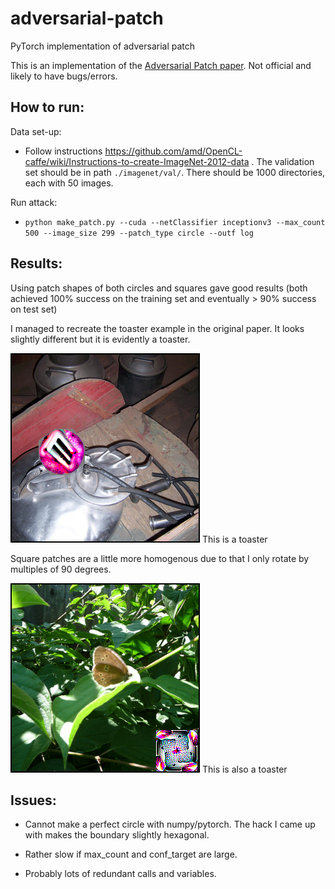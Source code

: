 # adversarial-patch
PyTorch implementation of adversarial patch 

This is an implementation of the <a href="https://arxiv.org/pdf/1712.09665.pdf">Adversarial Patch paper</a>. Not official and likely to have bugs/errors.

## How to run:

Data set-up:

 - Follow instructions https://github.com/amd/OpenCL-caffe/wiki/Instructions-to-create-ImageNet-2012-data . The validation set should be in path `./imagenet/val/`. There should be 1000 directories, each with 50 images.
 
Run attack:

- `python make_patch.py --cuda --netClassifier inceptionv3 --max_count 500 --image_size 299 --patch_type circle --outf log`

## Results:

Using patch shapes of both circles and squares gave good results (both achieved 100% success on the training set and eventually > 90% success on test set)

I managed to recreate the toaster example in the original paper. It looks slightly different but it is evidently a toaster.

![Alt text](1981_859_adversarial.png?raw=true "") This is a toaster

Square patches are a little more homogenous due to that I only rotate by multiples of 90 degrees.

![Alt text](1978_859_adversarial.png?raw=true "") This is also a toaster

## Issues:

- Cannot make a perfect circle with numpy/pytorch. The hack I came up with makes the boundary slightly hexagonal.

- Rather slow if max_count and conf_target are large.

- Probably lots of redundant calls and variables.


